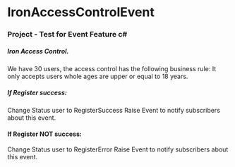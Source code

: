 # IronAccessControlEvent
### Project - Test for Event Feature c#

##### Iron Access Control. 
We have 30 users, the access control has the following business rule: It only accepts users whole ages are upper or equal to 18 years.

##### If Register success:
Change Status user to RegisterSuccess
Raise Event to notify  subscribers about this event.

#### If Register NOT success:
Change Status user to RegisterError
Raise Event to notify  subscribers about this event.
